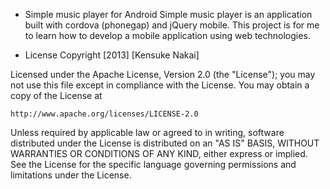 * Simple music player for Android
Simple music player is an application built with cordova (phonegap) and jQuery mobile. This project is for me to learn how to develop a mobile application using web technologies.

* License
Copyright [2013] [Kensuke Nakai]

Licensed under the Apache License, Version 2.0 (the "License");
you may not use this file except in compliance with the License.
You may obtain a copy of the License at

    http://www.apache.org/licenses/LICENSE-2.0

Unless required by applicable law or agreed to in writing, software
distributed under the License is distributed on an "AS IS" BASIS,
WITHOUT WARRANTIES OR CONDITIONS OF ANY KIND, either express or implied.
See the License for the specific language governing permissions and
limitations under the License.